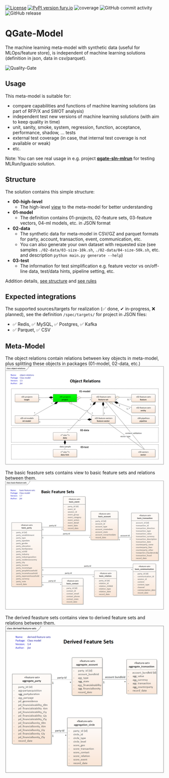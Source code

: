[![License](https://img.shields.io/badge/License-Apache%202.0-blue.svg)](https://opensource.org/licenses/Apache-2.0)
[![PyPI version fury.io](https://badge.fury.io/py/qgate-model.svg)](https://pypi.python.org/pypi/qgate-model/)
![coverage](https://github.com/george0st/qgate-model/blob/main/coverage.svg)
![GitHub commit activity](https://img.shields.io/github/commit-activity/w/george0st/qgate-model)
![GitHub release](https://img.shields.io/github/v/release/george0st/qgate-model) 

# QGate-Model
The machine learning meta-model with synthetic data (useful for MLOps/feature store), is independent of machine
learning solutions (definition in json, data in csv/parquet).

![Quality-Gate](./docs/assets/icons8-quality-100.png) 

## Usage
This meta-model is suitable for:
 - compare capabilities and functions of machine learning solutions (as part of RFP/X and SWOT analysis)
 - independent test new versions of machine learning solutions (with aim to keep quality in time)
 - unit, sanity, smoke, system, regression, function, acceptance, performance, shadow, ... tests
 - external test coverage (in case, that internal test coverage is not available or weak)
 - etc.

Note: You can see real usage in e.g. project **[qgate-sln-mlrun](https://github.com/george0st/qgate-sln-mlrun)** for testing MLRun/Iguazio solution.

## Structure
The solution contains this simple structure:
 - **00-high-level**
   - The high-level [view](#model) to the meta-model for better understanding
 - **01-model**
   - The definition contains 01-projects, 02-feature sets, 03-feature vectors, 
   04-ml models, etc. in JSON format
 - **02-data**
   - The synthetic data for meta-model in CSV/GZ and parquet formats for party, account,
   transaction, event, communication, etc.
   - You can also generate your own dataset with requested size (see samples `./02-data/03-size-10k.sh`, 
   `./02-data/04-size-50k.sh`, etc. and description `python main.py generate --help`)
 - **03-test**
   - The information for test simplification e.g. feature vector vs on/off-line data, 
   test/data hints, pipeline setting, etc.

Addition details, [see structure](./docs/structure.md) and [see rules](./docs/rules.md)

## Expected integrations
The supported sources/targets for realization (✅ done, ✔ in-progress, ❌ planned), see 
the definition `/spec/targets/` for project in JSON files:
 - ✅ Redis, ✅ MySQL, ✅ Postgres, ✅ Kafka 
 - ✅ Parquet, ✅ CSV

## Meta-Model

The object relations contain relations between key objects in meta-model, plus
splitting these objects in packages (01-model, 02-data, etc.)
![Object-relations](./00-high-level/object-relations.png)

The basic feasture sets contains view to basic feature sets and relations between them.
![Basic-model](./00-high-level/basic-feature-sets.png)

The derived feasture sets contains view to derived feature sets and relations
between them.
![Derived-model](./00-high-level/derived-feature-sets.png)
